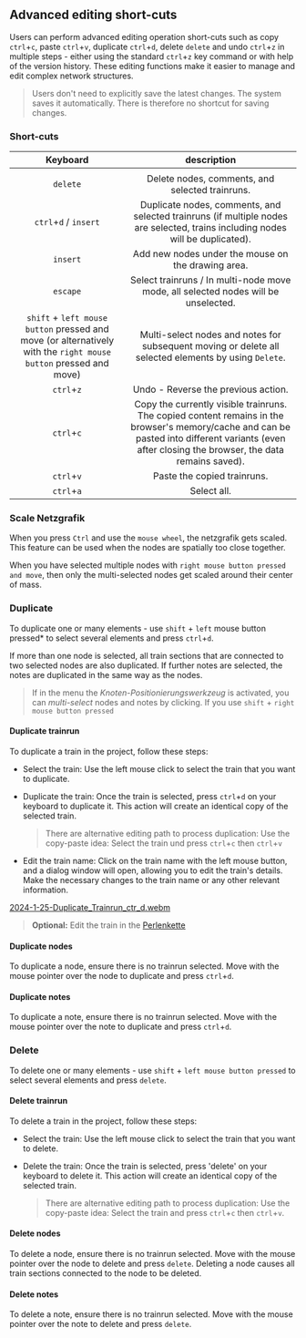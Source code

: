 ## Advanced editing short-cuts

Users can perform advanced editing operation short-cuts such as copy `ctrl`+`c`, paste `ctrl`+`v`,
duplicate `ctrl`+`d`, delete `delete` and undo `ctrl`+`z` in multiple steps - either using the
standard `ctrl`+`z` key command or with help of the version history. These editing functions make it
easier to manage and edit complex network structures.

> Users don't need to explicitly save the latest changes. The system saves it automatically. There is
> therefore no shortcut for saving changes.

### Short-cuts

|                                                  Keyboard                                                  |                                                                                            description                                                                                             |
|:----------------------------------------------------------------------------------------------------------:|:--------------------------------------------------------------------------------------------------------------------------------------------------------------------------------------------------:|
|                                                                                                            |                                                                                                                                                                                                    |
|                                                  `delete`                                                  |                                                                          Delete nodes, comments, and selected trainruns.                                                                           |
|                                             `ctrl`+`d` / `insert`                                              |                                   Duplicate nodes, comments, and selected trainruns (if multiple nodes are selected, trains including nodes will be duplicated).                                   |
|                                                  `insert`                                                  |                                                                         Add new nodes under the mouse on the drawing area.                                                                         |
|                                                  `escape`                                                  |                                                         Select trainruns / In multi-node move mode, all selected nodes will be unselected.                                                         |
| `shift` + `left mouse button` pressed and move (or alternatively with the `right mouse button` pressed and move) |                                               Multi-select nodes and notes for subsequent moving or delete all selected elements by using `Delete`.                                                |
|                                                   `ctrl`+`z`                                                   |                                                                                Undo - Reverse the previous action.                                                                                 |
|                                                   `ctrl`+`c`                                                   | Copy the currently visible trainruns. The copied content remains in the browser's memory/cache and can be pasted into different variants (even after closing the browser, the data remains saved). |
|                                                   `ctrl`+`v`                                                   |                                                                                    Paste the copied trainruns.                                                                                     |
|                                                   `ctrl`+`a`                                                   |                                                                                            Select all.                                                                                             |


### Scale Netzgrafik 
When you press `Ctrl` and use the `mouse wheel`, the netzgrafik gets scaled. This feature can be used when the nodes are spatially too close together. 


When you have selected multiple nodes with `right mouse button pressed and move`, then only the multi-selected nodes get scaled around their center of mass.



### Duplicate

To duplicate one or many elements - use `shift` + `left` mouse button pressed* to select several
elements and press `ctrl`+`d`.

If more than one node is selected, all train sections that are
connected to two selected nodes are also duplicated. If further notes are selected, the notes are
duplicated in the same way as the nodes.

> If in the menu the *Knoten-Positionierungswerkzeug* is activated, you can *multi-select* nodes and
> notes by clicking. If you use `shift` + `right mouse button pressed`

#### Duplicate trainrun

To duplicate a train in the project, follow these steps:

- Select the train: Use the left mouse click to select the train that you want to duplicate.
- Duplicate the train: Once the train is selected, press `ctrl`+`d` on your keyboard to duplicate
  it. This action will create an identical copy of the selected train.

  > There are alternative editing path to process duplication: Use the copy-paste idea: Select the
  train und press `ctrl`+`c` then `ctrl`+`v`

- Edit the train name: Click on the train name with the left mouse button, and a dialog window will
  open, allowing you to edit the train's details. Make the necessary changes to the train name or
  any other relevant information.

[2024-1-25-Duplicate_Trainrun_ctr_d.webm](https://github.com/SchweizerischeBundesbahnen/netzgrafik-editor-frontend/assets/2674075/d04b45e1-c032-4449-a5aa-d7a8f27b43ea)

> **Optional:** Edit the train in the [Perlenkette](#Perlenkette)

#### Duplicate nodes

To duplicate a node, ensure there is no trainrun selected. Move with the mouse pointer over the node
to duplicate and press `ctrl`+`d`.

#### Duplicate notes

To duplicate a note, ensure there is no trainrun selected. Move with the mouse pointer over the note
to duplicate and press `ctrl`+`d`.

### Delete

To delete one or many elements - use `shift` + `left mouse button pressed` to select several elements
and press `delete`.

#### Delete trainrun

To delete a train in the project, follow these steps:

- Select the train: Use the left mouse click to select the train that you want to delete.
- Delete the train: Once the train is selected, press 'delete' on your keyboard to delete
  it. This action will create an identical copy of the selected train.

  > There are alternative editing path to process duplication: Use the copy-paste idea: Select
  the train and press `ctrl`+`c` then `ctrl`+`v`.

#### Delete nodes

To delete a node, ensure there is no trainrun selected. Move with the mouse pointer over the node
to delete and press `delete`. Deleting a node causes all train sections connected to the node to be deleted.

#### Delete notes

To delete a note, ensure there is no trainrun selected. Move with the mouse pointer over the note
to delete and press `delete`.

